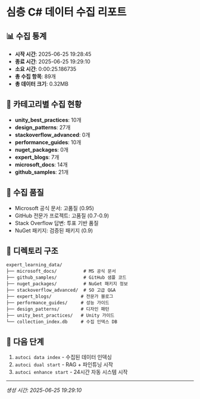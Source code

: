 # 심층 C# 데이터 수집 리포트

## 📊 수집 통계
- **시작 시간**: 2025-06-25 19:28:45
- **종료 시간**: 2025-06-25 19:29:10
- **소요 시간**: 0:00:25.186735
- **총 수집 항목**: 89개
- **총 데이터 크기**: 0.32MB

## 📁 카테고리별 수집 현황
- **unity_best_practices**: 10개
- **design_patterns**: 27개
- **stackoverflow_advanced**: 0개
- **performance_guides**: 10개
- **nuget_packages**: 0개
- **expert_blogs**: 7개
- **microsoft_docs**: 14개
- **github_samples**: 21개

## 🎯 수집 품질
- Microsoft 공식 문서: 고품질 (0.95)
- GitHub 전문가 프로젝트: 고품질 (0.7-0.9)
- Stack Overflow 답변: 투표 기반 품질
- NuGet 패키지: 검증된 패키지 (0.9)

## 📂 디렉토리 구조
```
expert_learning_data/
├── microsoft_docs/          # MS 공식 문서
├── github_samples/          # GitHub 샘플 코드
├── nuget_packages/          # NuGet 패키지 정보
├── stackoverflow_advanced/  # SO 고급 Q&A
├── expert_blogs/           # 전문가 블로그
├── performance_guides/     # 성능 가이드
├── design_patterns/        # 디자인 패턴
├── unity_best_practices/   # Unity 가이드
└── collection_index.db     # 수집 인덱스 DB
```

## 🚀 다음 단계
1. `autoci data index` - 수집된 데이터 인덱싱
2. `autoci dual start` - RAG + 파인튜닝 시작
3. `autoci enhance start` - 24시간 자동 시스템 시작

---
*생성 시간: 2025-06-25 19:29:10*
